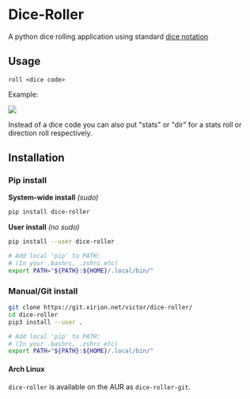 # Dice-Roller

A python dice rolling application using standard [dice
notation](https://en.wikipedia.org/wiki/Dice_notation)

## Usage

    roll <dice code>

Example:

![](https://i.imgur.com/KKlSb49.png)

Instead of a dice code you can also put "stats" or "dir" for a stats
roll or direction roll respectively.

## Installation

### Pip install

**System-wide install** *(sudo)*

``` sh
pip install dice-roller
```

**User install** *(no sudo)*

``` sh
pip install --user dice-roller

# Add local 'pip' to PATH:
# (In your .bashrc, .zshrc etc)
export PATH="${PATH}:${HOME}/.local/bin/"
```

### Manual/Git install

``` sh
git clone https://git.xirion.net/victor/dice-roller/
cd dice-roller
pip3 install --user .

# Add local 'pip' to PATH:
# (In your .bashrc, .zshrc etc)
export PATH="${PATH}:${HOME}/.local/bin/"
```

#### Arch Linux

`dice-roller` is available on the AUR as `dice-roller-git`.